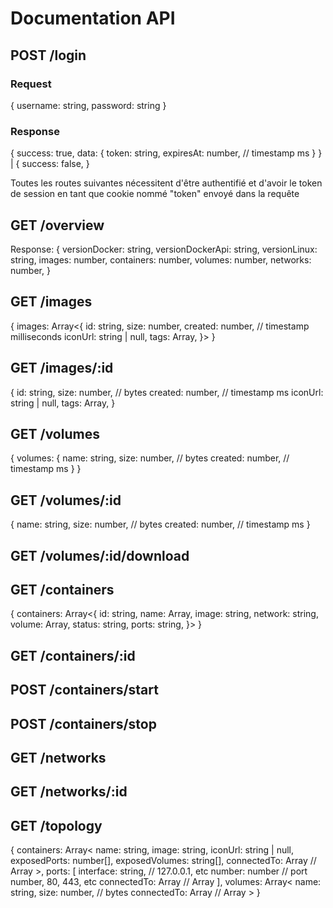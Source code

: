 # Documentation API

## POST /login
### Request
{
    username: string,
    password: string
}
### Response
{
    success: true,
    data: {
        token: string,
        expiresAt: number,         // timestamp ms
    }
} | {
    success: false,
}

Toutes les routes suivantes nécessitent d'être authentifié et d'avoir le token de session 
en tant que cookie nommé "token" envoyé dans la requête

## GET /overview
Response:
{
    versionDocker: string,
    versionDockerApi: string,
    versionLinux: string,
    images: number,
    containers: number,
    volumes: number,
    networks: number,
}

## GET /images
{
    images: Array<{
        id: string,
        size: number,
        created: number,    // timestamp milliseconds
        iconUrl: string | null,
        tags: Array<string>,
    }>
}

## GET /images/:id
{ 
    id: string,
    size: number, // bytes
    created: number, // timestamp ms
    iconUrl: string | null,
    tags: Array<string>,
}


## GET /volumes
{
    volumes: { 
        name: string,
        size: number, // bytes
        created: number, // timestamp ms
    }
}

## GET /volumes/:id
{ 
    name: string,
    size: number, // bytes
    created: number, // timestamp ms
}

## GET /volumes/:id/download

## GET /containers
{
    containers: Array<{
        id: string,
        name: Array<string>,
        image: string,
        network: string,
        volume: Array<string>,
        status: string,
        ports: string,
    }>
}

## GET /containers/:id

## POST /containers/start

## POST /containers/stop

## GET /networks

## GET /networks/:id

## GET /topology
{
    containers: Array<
        name: string,
        image: string,
        iconUrl: string | null,
        exposedPorts: number[],
        exposedVolumes: string[],
        connectedTo: Array<string>      // Array<EntityID> 
    >,
    ports: [
        interface: string,              // 127.0.0.1, etc
        number: number                  // port number, 80, 443, etc
        connectedTo: Array<string>      // Array<EntityID> 
    ],
    volumes: Array<
        name: string,
        size: number,                   // bytes
        connectedTo: Array<string>      // Array<EntityID> 
    >
}

